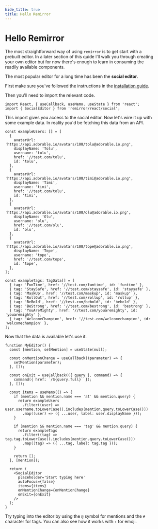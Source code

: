 ```yaml
---
hide_title: true
title: Hello Remirror
---
```


# Hello Remirror

The most straightforward way of using `remirror` is to get start with a prebuilt editor. In a later section of this quide I'll walk you through creating your own editor but for now there's enough to learn in consuming the readily available components.

The most popular editor for a long time has been the **social editor**.

First make sure you've followed the instructions in the [installation guide](/docs/guide/installation).

Then you'll need to import the relevant code.

```tsx
import React, { useCallback, useMemo, useState } from 'react';
import { SocialEditor } from 'remirror/react/social';
```

This import gives you access to the social editor. Now let's wire it up with some example data. In reality you'd be fetching this data from an API.

```tsx
const exampleUsers: [] = [
  {
    avatarUrl: 'https://api.adorable.io/avatars/100/tolu@adorable.io.png',
    displayName: 'Tolu',
    username: 'tolu',
    href: '//test.com/tolu',
    id: 'tolu',
  },
  {
    avatarUrl: 'https://api.adorable.io/avatars/100/timi@adorable.io.png',
    displayName: 'Timi',
    username: 'timi',
    href: '//test.com/tolu',
    id: 'timi',
  },
  {
    avatarUrl: 'https://api.adorable.io/avatars/100/olu@adorable.io.png',
    displayName: 'Olu',
    username: 'olu',
    href: '//test.com/olu',
    id: 'olu',
  },
  {
    avatarUrl: 'https://api.adorable.io/avatars/100/tope@adorable.io.png',
    displayName: 'Tope',
    username: 'tope',
    href: '//test.com/tope',
    id: 'tope',
  },
];

const exampleTags: TagData[] = [
  { tag: 'FunTime', href: '//test.com/funtime', id: 'funtime' },
  { tag: 'StaySafe', href: '//test.com/staysafe', id: 'staysafe' },
  { tag: 'MaskUp', href: '//test.com/maskup', id: 'maskup' },
  { tag: 'RollOut', href: '//test.com/rollup', id: 'rollup' },
  { tag: 'BeBold', href: '//test.com/bebold', id: 'bebold' },
  { tag: 'BeStrong', href: '//test.com/bestrong', id: 'bestrong' },
  { tag: 'YouAreMighty', href: '//test.com/youaremighty', id: 'youaremighty' },
  { tag: 'WelcomeChampion', href: '//test.com/welcomechampion', id: 'welcomechampion' },
];
```

Now that the data is available let's use it.

```tsx live
function MyEditor() {
  const [mention, setMention] = useState(null);

  const onMentionChange = useCallback((parameter) => {
    setMention(parameter);
  }, []);

  const onExit = useCallback(({ query }, command) => {
    command({ href: `/${query.full}` });
  }, []);

  const items = useMemo(() => {
    if (mention && mention.name === 'at' && mention.query) {
      return exampleUsers
        .filter((user) => user.username.toLowerCase().includes(mention.query.toLowerCase()))
        .map((user) => ({ ...user, label: user.displayName }));
    }

    if (mention && mention.name === 'tag' && mention.query) {
      return exampleTags
        .filter((tag) => tag.tag.toLowerCase().includes(mention.query.toLowerCase()))
        .map((tag) => ({ ...tag, label: tag.tag }));
    }

    return [];
  }, [mention]);

  return (
    <SocialEditor
      placeholder='Start typing here'
      autoFocus={false}
      items={items}
      onMentionChange={onMentionChange}
      onExit={onExit}
    />
  );
}
```

Try typing into the editor by using the `@` symbol for mentions and the `#` character for tags. You can also see how it works with `:` for emoji.
